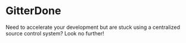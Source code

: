 # GitterDone
Need to accelerate your development but are stuck using a centralized source control system? Look no further!
